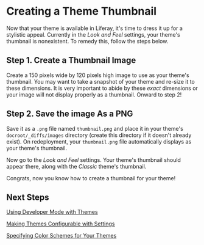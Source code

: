 # Creating a Theme Thumbnail [](id=creating-a-theme-thumbnail-lp-6-2-develop-tutorial)

Now that your theme is available in Liferay, it's time to dress it up for a
stylistic appeal. Currently in the *Look and Feel* settings, your theme's
thumbnail is nonexistent. To remedy this, follow the steps below.

## Step 1. Create a Thumbnail Image

Create a 150 pixels wide by 120 pixels high image to use as your theme's 
thumbnail. You may want to take a snapshot of your theme and re-size it to these 
dimensions. It is very important to abide by these *exact* dimensions or your 
image will not display properly as a thumbnail. Onward to step 2!

## Step 2. Save the image As a PNG

Save it as a `.png` file named `thumbnail.png` and place it in your theme's 
`docroot/_diffs/images` directory (create this directory if it doesn't already 
exist). On redeployment, your `thumbnail.png` file automatically displays as 
your theme's thumbnail.

Now go to the *Look and Feel* settings. Your theme's thumbnail should appear
there, along with the *Classic* theme's thumbnail.

Congrats, now you know how to create a thumbnail for your theme!

## Next Steps

 <!-- URL will probably need updated when added to the new devsite-->
 [Using Developer Mode with Themes](/tutorials/-/knowledge_base/using-developer-mode)
 
 [Making Themes Configurable with Settings](/tutorials/-/knowledge_base/making-themes-configurable)

 [Specifying Color Schemes for Your Themes](/tutorials/-/knowledge_base/specifying-color-schemes-for-your-theme)
